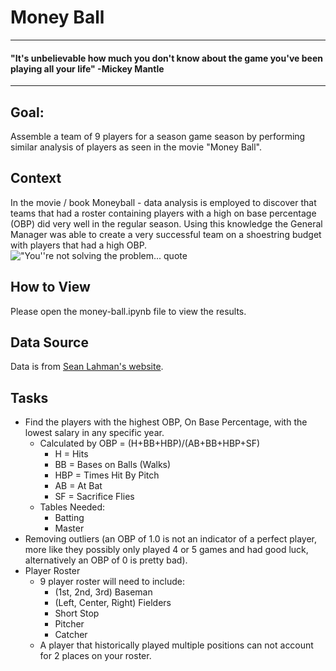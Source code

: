 # Money Ball
-----------------------------------------
#### "It's unbelievable how much you don't know about the game you've been playing all your life" -Mickey Mantle
-----------------------------------------

## Goal:
Assemble a team of 9 players for a season game season by performing similar analysis of players as seen in the movie "Money Ball".

## Context
In the movie / book Moneyball - data analysis is employed to discover that teams that had a roster containing players with a high on base percentage (OBP) did very well in the regular season. Using this knowledge the General Manager was able to create a very successful team on a shoestring budget with players that had a high OBP.
!["You''re not solving the problem... quote ](https://ragsnair.files.wordpress.com/2015/03/moneyball_quote.png)

## How to View
Please open the money-ball.ipynb file to view the results.

## Data Source
Data is from [Sean Lahman's website](http://www.seanlahman.com/baseball-archive/statistics/).

## Tasks

 - Find the players with the highest OBP, On Base Percentage, with the lowest salary in any specific year.
    - Calculated by OBP = (H+BB+HBP)/(AB+BB+HBP+SF)
      - H = Hits
      - BB = Bases on Balls (Walks)
      - HBP = Times Hit By Pitch
      - AB = At Bat
      - SF = Sacrifice Flies
    - Tables Needed:
      - Batting
      - Master
 - Removing outliers (an OBP of 1.0 is not an indicator of a perfect player, more like they possibly only played 4 or 5 games and had good luck, alternatively an OBP of 0 is pretty bad).
 - Player Roster
	 - 9 player roster will need to include:
		 - (1st, 2nd, 3rd) Baseman
		 - (Left, Center, Right) Fielders
		 - Short Stop
		 - Pitcher
		 - Catcher
	 - A player that historically played multiple positions can not account for 2 places on your roster.
